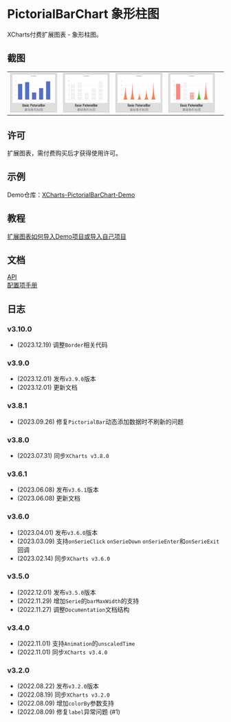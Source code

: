 # PictorialBarChart 象形柱图

XCharts付费扩展图表 - 象形柱图。

## 截图

||||||
| :--: | :--: | :--: | :--: | :--: |
|![PictorialBar01](Documentation~/zh/img/PictorialBar01.png) |![PictorialBar02](Documentation~/zh/img/PictorialBar02.png) |![PictorialBar03](Documentation~/zh/img/PictorialBar03.png) |![PictorialBar04](Documentation~/zh/img/PictorialBar04.png) |

## 许可

扩展图表，需付费购买后才获得使用许可。

## 示例

Demo仓库：[XCharts-PictorialBarChart-Demo](https://github.com/XCharts-Team/XCharts-PictorialBarChart-Demo)

## 教程

[扩展图表如何导入Demo项目或导入自己项目](https://github.com/XCharts-Team/XCharts-Demo)

## 文档

[API](Documentation~/zh/api.md)  
[配置项手册](Documentation~/zh/configuration.md)  

## 日志

### v3.10.0

* (2023.12.19) 调整`Border`相关代码

### v3.9.0

* (2023.12.01) 发布`v3.9.0`版本
* (2023.12.01) 更新文档

### v3.8.1

* (2023.09.26) 修复`PictorialBar`动态添加数据时不刷新的问题

### v3.8.0

* (2023.07.31) 同步`XCharts v3.8.0`

### v3.6.1

* (2023.06.08) 发布`v3.6.1`版本
* (2023.06.08) 更新文档

### v3.6.0

* (2023.04.01) 发布`v3.6.0`版本
* (2023.03.09) 支持`onSerieClick` `onSerieDown` `onSerieEnter`和`onSerieExit`回调
* (2023.02.14) 同步`XCharts v3.6.0`

### v3.5.0

* (2022.12.01) 发布`v3.5.0`版本
* (2022.11.29) 增加`Serie`的`barMaxWidth`的支持
* (2022.11.27) 调整`Documentation`文档结构

### v3.4.0

* (2022.11.01) 支持`Animation`的`unscaledTime`
* (2022.11.01) 同步`XCharts v3.4.0`

### v3.2.0

* (2022.08.22) 发布`v3.2.0`版本
* (2022.08.19) 同步`XCharts v3.2.0`
* (2022.08.09) 增加`colorBy`参数支持
* (2022.08.09) 修复`label`异常问题 (#1)
